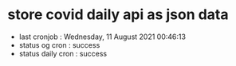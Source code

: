 # store covid daily api as json data

- last cronjob : Wednesday, 11 August 2021 00:46:13
- status og cron : success
- status daily cron : success
      
      